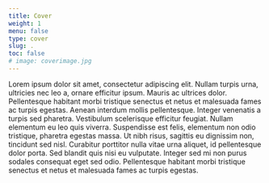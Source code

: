 ```yaml
---
title: Cover
weight: 1
menu: false
type: cover
slug: .
toc: false
# image: coverimage.jpg
---
```


 Lorem ipsum dolor sit amet, consectetur adipiscing elit. Nullam turpis urna,
 ultricies nec leo a, ornare efficitur ipsum. Mauris ac ultrices dolor.
 Pellentesque habitant morbi tristique senectus et netus et malesuada fames
 ac turpis egestas. Aenean interdum mollis pellentesque. Integer venenatis a
 turpis sed pharetra. Vestibulum scelerisque efficitur feugiat. Nullam
 elementum eu leo quis viverra. Suspendisse est felis, elementum non odio
 tristique, pharetra egestas massa. Ut nibh risus, sagittis eu dignissim non,
 tincidunt sed nisl. Curabitur porttitor nulla vitae urna aliquet, id
 pellentesque dolor porta. Sed blandit quis nisi eu vulputate. Integer sed mi
 non purus sodales consequat eget sed odio. Pellentesque habitant morbi
 tristique senectus et netus et malesuada fames ac turpis egestas.
